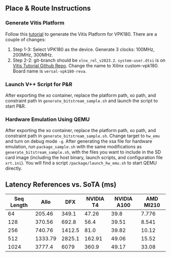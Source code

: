 ## Place & Route Instructions

### Generate Vitis Platform

Follow this [tutorial](https://docs.amd.com/r/2023.2-English/Vitis-Tutorials-Vitis-Platform-Creation/Versal-Platform-Creation-Quick-Start) to generate the Vitis Platform for VPK180. There are a couple of changes:

1. Step 1-3: Select VPK180 as the device. Generate 3 clocks: 100MHz, 200MHz, 300MHz.
2. Step 2-2: git-branch should be `xlnx_rel_v2023.2`. `system-user.dtsi` is on [Vitis Tutorial Github Repo](https://github.com/Xilinx/Vitis-Tutorials/blob/2023.2/Vitis_Platform_Creation/Design_Tutorials/03_Edge_VCK190/ref_files/step2_pfm/system-user.dtsi). Change the name to Xilinx custom-vpk180. Board name is `versal-vpk180-reva`.

### Launch V++ Script for P&R

After exporting the xo container, replace the platform path, xo path, and constraint path in `generate_bitstream_sample.sh` and launch the script to start P&R.

### Hardware Emulation Using QEMU

After exporting the xo container, replace the platform path, xo path, and constraint path in `generate_bitstream_sample.sh`. Change target to `hw_emu` and turn on debug mode `-g`. After generating the xsa file for hardware emulation, run `package_sample.sh` with the same modifications as `generate_bitstream_sample.sh`, with the files you want to include in the SD card image (including the host binary, launch scripts, and configuration file `xrt.ini`). You will find a script `/package/launch_hw_emu.sh` to start QEMU directly.

## Latency References vs. SoTA (ms)

|Seq Length | Allo | DFX | NVIDIA T4 | NVIDIA A100 | AMD MI210 |
| ---- | ---- | ---- | ---- | ---- | ---- |
| 64 | 205.46 | 349.1 | 47.26 | 39.8 | 7.776 |
| 128 | 370.56 | 692.8 | 56.4 | 39.51 | 8.541 |
| 256 | 740.76 | 1412.5 | 81.0 | 39.82 | 10.12 |
| 512 | 1333.79 | 2825.1 | 162.91 | 49.06 | 15.52 |
| 1024 | 3777.4 | 6079 | 360.9 | 49.17 | 33.08 |
